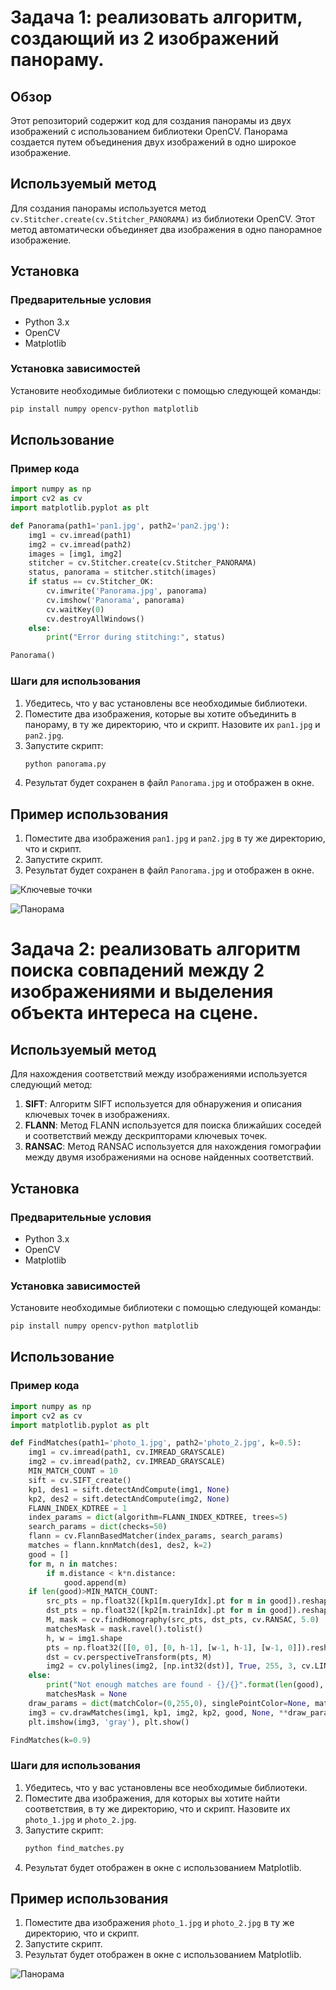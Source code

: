 # Задача 1: реализовать алгоритм, создающий из 2 изображений панораму. 
## Обзор
Этот репозиторий содержит код для создания панорамы из двух изображений с использованием библиотеки OpenCV. Панорама создается путем объединения двух изображений в одно широкое изображение.

## Используемый метод
Для создания панорамы используется метод `cv.Stitcher.create(cv.Stitcher_PANORAMA)` из библиотеки OpenCV. Этот метод автоматически объединяет два изображения в одно панорамное изображение.

## Установка

### Предварительные условия
- Python 3.x
- OpenCV
- Matplotlib

### Установка зависимостей
Установите необходимые библиотеки с помощью следующей команды:
```bash
pip install numpy opencv-python matplotlib
```

## Использование

### Пример кода
```python
import numpy as np
import cv2 as cv
import matplotlib.pyplot as plt

def Panorama(path1='pan1.jpg', path2='pan2.jpg'):
    img1 = cv.imread(path1)
    img2 = cv.imread(path2)
    images = [img1, img2]
    stitcher = cv.Stitcher.create(cv.Stitcher_PANORAMA)
    status, panorama = stitcher.stitch(images)
    if status == cv.Stitcher_OK:
        cv.imwrite('Panorama.jpg', panorama)
        cv.imshow('Panorama', panorama)
        cv.waitKey(0)
        cv.destroyAllWindows()
    else:
        print("Error during stitching:", status)

Panorama()
```

### Шаги для использования
1. Убедитесь, что у вас установлены все необходимые библиотеки.
2. Поместите два изображения, которые вы хотите объединить в панораму, в ту же директорию, что и скрипт. Назовите их `pan1.jpg` и `pan2.jpg`.
3. Запустите скрипт:
   ```bash
   python panorama.py
   ```
4. Результат будет сохранен в файл `Panorama.jpg` и отображен в окне.

## Пример использования
1. Поместите два изображения `pan1.jpg` и `pan2.jpg` в ту же директорию, что и скрипт.
2. Запустите скрипт.
3. Результат будет сохранен в файл `Panorama.jpg` и отображен в окне.

![Ключевые точки](https://github.com/ann04ka/Homography_cvlab/blob/master/pankeypoints.jpg)

![Панорама](https://github.com/ann04ka/Homography_cvlab/blob/master/panorama.jpg)

# Задача 2: реализовать алгоритм поиска совпадений между 2 изображениями и выделения объекта интереса на сцене. 
## Используемый метод
Для нахождения соответствий между изображениями используется следующий метод:
1. **SIFT**: Алгоритм SIFT используется для обнаружения и описания ключевых точек в изображениях.
2. **FLANN**: Метод FLANN используется для поиска ближайших соседей и соответствий между дескрипторами ключевых точек.
3. **RANSAC**: Метод RANSAC используется для нахождения гомографии между двумя изображениями на основе найденных соответствий.

## Установка

### Предварительные условия
- Python 3.x
- OpenCV
- Matplotlib

### Установка зависимостей
Установите необходимые библиотеки с помощью следующей команды:
```bash
pip install numpy opencv-python matplotlib
```

## Использование

### Пример кода
```python
import numpy as np
import cv2 as cv
import matplotlib.pyplot as plt

def FindMatches(path1='photo_1.jpg', path2='photo_2.jpg', k=0.5):
    img1 = cv.imread(path1, cv.IMREAD_GRAYSCALE)
    img2 = cv.imread(path2, cv.IMREAD_GRAYSCALE)
    MIN_MATCH_COUNT = 10
    sift = cv.SIFT_create()
    kp1, des1 = sift.detectAndCompute(img1, None)
    kp2, des2 = sift.detectAndCompute(img2, None)
    FLANN_INDEX_KDTREE = 1
    index_params = dict(algorithm=FLANN_INDEX_KDTREE, trees=5)
    search_params = dict(checks=50)
    flann = cv.FlannBasedMatcher(index_params, search_params)
    matches = flann.knnMatch(des1, des2, k=2)
    good = []
    for m, n in matches:
        if m.distance < k*n.distance:
            good.append(m)
    if len(good)>MIN_MATCH_COUNT:
        src_pts = np.float32([kp1[m.queryIdx].pt for m in good]).reshape(-1, 1, 2)
        dst_pts = np.float32([kp2[m.trainIdx].pt for m in good]).reshape(-1, 1, 2)
        M, mask = cv.findHomography(src_pts, dst_pts, cv.RANSAC, 5.0)
        matchesMask = mask.ravel().tolist()
        h, w = img1.shape
        pts = np.float32([[0, 0], [0, h-1], [w-1, h-1], [w-1, 0]]).reshape(-1, 1, 2)
        dst = cv.perspectiveTransform(pts, M)
        img2 = cv.polylines(img2, [np.int32(dst)], True, 255, 3, cv.LINE_AA)
    else:
        print("Not enough matches are found - {}/{}".format(len(good), MIN_MATCH_COUNT))
        matchesMask = None
    draw_params = dict(matchColor=(0,255,0), singlePointColor=None, matchesMask=matchesMask, flags=2)
    img3 = cv.drawMatches(img1, kp1, img2, kp2, good, None, **draw_params)
    plt.imshow(img3, 'gray'), plt.show()

FindMatches(k=0.9)
```

### Шаги для использования
1. Убедитесь, что у вас установлены все необходимые библиотеки.
2. Поместите два изображения, для которых вы хотите найти соответствия, в ту же директорию, что и скрипт. Назовите их `photo_1.jpg` и `photo_2.jpg`.
3. Запустите скрипт:
   ```bash
   python find_matches.py
   ```
4. Результат будет отображен в окне с использованием Matplotlib.

## Пример использования
1. Поместите два изображения `photo_1.jpg` и `photo_2.jpg` в ту же директорию, что и скрипт.
2. Запустите скрипт.
3. Результат будет отображен в окне с использованием Matplotlib.
   
![Панорама](https://github.com/ann04ka/Homography_cvlab/blob/master/Homography.jpg)

